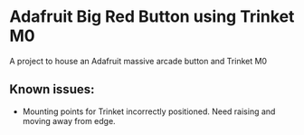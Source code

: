 # Adafruit Big Red Button using Trinket M0
A project to house an Adafruit massive arcade button and Trinket M0

## Known issues:
* Mounting points for Trinket incorrectly positioned. Need raising and moving away from edge.
